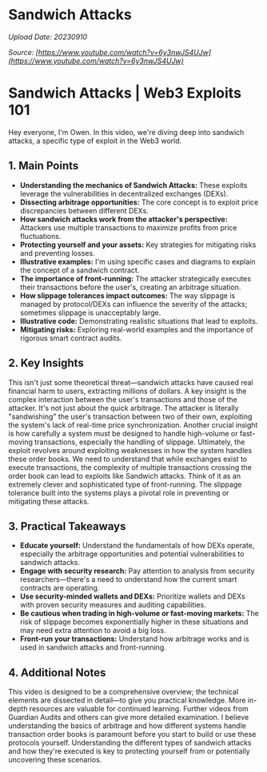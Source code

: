 # Sandwich Attacks

*Upload Date: 20230910*

*Source: [https://www.youtube.com/watch?v=6y3nwJS4UJw](https://www.youtube.com/watch?v=6y3nwJS4UJw)*

# Sandwich Attacks | Web3 Exploits 101

Hey everyone, I'm Owen.  In this video, we're diving deep into sandwich attacks, a specific type of exploit in the Web3 world.

## 1. Main Points

*   **Understanding the mechanics of Sandwich Attacks:**  These exploits leverage the vulnerabilities in decentralized exchanges (DEXs).
*   **Dissecting arbitrage opportunities:**  The core concept is to exploit price discrepancies between different DEXs.
*   **How sandwich attacks work from the attacker's perspective:**  Attackers use multiple transactions to maximize profits from price fluctuations.
*   **Protecting yourself and your assets:**  Key strategies for mitigating risks and preventing losses.
*   **Illustrative examples:**  I'm using specific cases and diagrams to explain the concept of a sandwich contract.
*   **The importance of front-running:**  The attacker strategically executes their transactions before the user's, creating an arbitrage situation.
*   **How slippage tolerances impact outcomes:** The way slippage is managed by protocol/DEXs can influence the severity of the attacks; sometimes slippage is unacceptably large.
*   **Illustrative code:** Demonstrating realistic situations that lead to exploits.
*   **Mitigating risks:** Exploring real-world examples and the importance of rigorous smart contract audits.


## 2. Key Insights

This isn't just some theoretical threat—sandwich attacks have caused real financial harm to users, extracting millions of dollars.  A key insight is the complex interaction between the user's transactions and those of the attacker.  It's not just about the quick arbitrage.  The attacker is literally "sandwishing" the user's transaction between two of their own, exploiting the system's lack of real-time price synchronization. Another crucial insight is how carefully a system must be designed to handle high-volume or fast-moving transactions, especially the handling of slippage.  Ultimately, the exploit revolves around exploiting weaknesses in how the system handles these order books.  We need to understand that while exchanges exist to execute transactions, the complexity of multiple transactions crossing the order book can lead to exploits like Sandwich attacks.  Think of it as an extremely clever and sophisticated type of front-running.  The slippage tolerance built into the systems plays a pivotal role in preventing or mitigating these attacks.

## 3. Practical Takeaways

*   **Educate yourself:**  Understand the fundamentals of how DEXs operate, especially the arbitrage opportunities and potential vulnerabilities to sandwich attacks.
*   **Engage with security research:**  Pay attention to analysis from security researchers—there's a need to understand how the current smart contracts are operating.
*   **Use security-minded wallets and DEXs:**  Prioritize wallets and DEXs with proven security measures and auditing capabilities.
*   **Be cautious when trading in high-volume or fast-moving markets:**  The risk of slippage becomes exponentially higher in these situations and may need extra attention to avoid a big loss.
*   **Front-run your transactions:** Understand how arbitrage works and is used in sandwich attacks and front-running.


## 4. Additional Notes

This video is designed to be a comprehensive overview; the technical elements are dissected in detail—to give you practical knowledge.  More in-depth resources are valuable for continued learning. Further videos from Guardian Audits and others can give more detailed examination. I believe understanding the basics of arbitrage and how different systems handle transaction order books is paramount before you start to build or use these protocols yourself. Understanding the different types of sandwich attacks and how they're executed is key to protecting yourself from or potentially uncovering these scenarios.